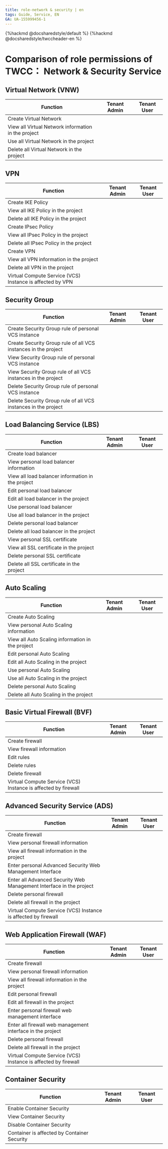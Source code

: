 ```yaml
---
title: role-network & security | en
tags: Guide, Service, EN
GA: UA-155999456-1
---
```


{%hackmd @docsharedstyle/default %}
{%hackmd @docsharedstyle/twccheader-en %}

<style>
.fa-times{color:#ADADAD; font-size:25px}
.fa-check{color:#27a5bd; font-size:25px}
</style>

# Comparison of role permissions of TWCC： Network & Security Service

## Virtual Network (VNW)

| Function | Tenant Admin | Tenant User |
| -------- | -------- | -------- |
|Create Virtual Network|<i class="fa fa-check" aria-hidden="true"></i>|<i class="fa fa-times" aria-hidden="true"></i>
|View all Virtual Network information in the project|<i class="fa fa-check" aria-hidden="true"></i>|<i class="fa fa-check" aria-hidden="true"></i>
|Use all Virtual Network in the project|<i class="fa fa-check" aria-hidden="true"></i>|<i class="fa fa-check" aria-hidden="true"></i>
|Delete all Virtual Network in the project|<i class="fa fa-check" aria-hidden="true"></i>|<i class="fa fa-times" aria-hidden="true"></i>


## VPN

| Function | Tenant Admin | Tenant User |
| -------- | -------- | -------- |
|Create IKE Policy|<i class="fa fa-check" aria-hidden="true"></i>|<i class="fa fa-times" aria-hidden="true"></i>
|View all IKE Policy in the project|<i class="fa fa-check" aria-hidden="true"></i>|<i class="fa fa-times" aria-hidden="true"></i>
|Delete all IKE Policy in the project|<i class="fa fa-check" aria-hidden="true"></i>|<i class="fa fa-times" aria-hidden="true"></i>
|Create IPsec Policy|<i class="fa fa-check" aria-hidden="true"></i>|<i class="fa fa-times" aria-hidden="true"></i>
|View all IPsec Policy in the project|<i class="fa fa-check" aria-hidden="true"></i>|<i class="fa fa-times" aria-hidden="true"></i>
|Delete all IPsec Policy in the project|<i class="fa fa-check" aria-hidden="true"></i>|<i class="fa fa-times" aria-hidden="true"></i>
|Create VPN|<i class="fa fa-check" aria-hidden="true"></i>|<i class="fa fa-times" aria-hidden="true"></i>
|View all VPN information in the project|<i class="fa fa-check" aria-hidden="true"></i>|<i class="fa fa-times" aria-hidden="true"></i>
|Delete all VPN in the project|<i class="fa fa-check" aria-hidden="true"></i>|<i class="fa fa-times" aria-hidden="true"></i>
|Virtual Compute Service (VCS) Instance is affected by VPN|<i class="fa fa-check" aria-hidden="true"></i>|<i class="fa fa-check" aria-hidden="true"></i>

## Security Group

| Function | Tenant Admin | Tenant User |
| -------- | -------- | -------- |
|Create Security Group rule of personal VCS instance|<i class="fa fa-check" aria-hidden="true"></i>|<i class="fa fa-check" aria-hidden="true"></i>
|Create Security Group rule of all VCS instances in the project|<i class="fa fa-check" aria-hidden="true"></i>|<i class="fa fa-times" aria-hidden="true"></i>
|View Security Group rule of personal VCS instance|<i class="fa fa-check" aria-hidden="true"></i>|<i class="fa fa-check" aria-hidden="true"></i>
|View Security Group rule of all VCS instances in the project|<i class="fa fa-check" aria-hidden="true"></i>|<i class="fa fa-times" aria-hidden="true"></i>
|Delete Security Group rule of personal VCS instance|<i class="fa fa-check" aria-hidden="true"></i>|<i class="fa fa-check" aria-hidden="true"></i>
|Delete Security Group rule of all VCS instances in the project|<i class="fa fa-check" aria-hidden="true"></i>|<i class="fa fa-times" aria-hidden="true"></i>

## Load Balancing Service (LBS)

| Function | Tenant Admin | Tenant User |
| -------- | -------- | -------- |
|Create load balancer|<i class="fa fa-check" aria-hidden="true"></i>|<i class="fa fa-check" aria-hidden="true"></i>
|View personal load balancer information|<i class="fa fa-check" aria-hidden="true"></i>|<i class="fa fa-check" aria-hidden="true"></i>
|View all load balancer information in the project|<i class="fa fa-check" aria-hidden="true"></i>|<i class="fa fa-times" aria-hidden="true"></i>
|Edit personal load balancer|<i class="fa fa-check" aria-hidden="true"></i>|<i class="fa fa-check" aria-hidden="true"></i>
|Edit all load balancer in the project|<i class="fa fa-check" aria-hidden="true"></i>|<i class="fa fa-times" aria-hidden="true"></i>
|Use personal load balancer|<i class="fa fa-check" aria-hidden="true"></i>|<i class="fa fa-check" aria-hidden="true"></i>
|Use all load balancer in the project|<i class="fa fa-check" aria-hidden="true"></i>|<i class="fa fa-times" aria-hidden="true"></i>
|Delete personal load balancer|<i class="fa fa-check" aria-hidden="true"></i>|<i class="fa fa-check" aria-hidden="true"></i>
|Delete all load balancer in the project|<i class="fa fa-check" aria-hidden="true"></i>|<i class="fa fa-times" aria-hidden="true"></i>
|View personal SSL certificate|<i class="fa fa-check" aria-hidden="true"></i>|<i class="fa fa-check" aria-hidden="true"></i>
|View all SSL certificate in the project|<i class="fa fa-times" aria-hidden="true"></i>|<i class="fa fa-times" aria-hidden="true"></i>
|Delete personal SSL certificate|<i class="fa fa-check" aria-hidden="true"></i>|<i class="fa fa-check" aria-hidden="true"></i>
|Delete all SSL certificate in the project|<i class="fa fa-times" aria-hidden="true"></i>|<i class="fa fa-times" aria-hidden="true"></i>



## Auto Scaling 

| Function | Tenant Admin | Tenant User |
| -------- | -------- | -------- |
|Create Auto Scaling|<i class="fa fa-check" aria-hidden="true"></i>|<i class="fa fa-check" aria-hidden="true"></i>
|View personal Auto Scaling information|<i class="fa fa-check" aria-hidden="true"></i>|<i class="fa fa-check" aria-hidden="true"></i>
|View all Auto Scaling information in the project|<i class="fa fa-check" aria-hidden="true"></i>|<i class="fa fa-times" aria-hidden="true"></i>
|Edit personal Auto Scaling|<i class="fa fa-check" aria-hidden="true"></i>|<i class="fa fa-check" aria-hidden="true"></i>
|Edit all Auto Scaling in the project|<i class="fa fa-check" aria-hidden="true"></i>|<i class="fa fa-times" aria-hidden="true"></i>
|Use personal Auto Scaling|<i class="fa fa-check" aria-hidden="true"></i>|<i class="fa fa-check" aria-hidden="true"></i>
|Use all Auto Scaling in the project|<i class="fa fa-check" aria-hidden="true"></i>|<i class="fa fa-times" aria-hidden="true"></i>
|Delete personal Auto Scaling|<i class="fa fa-check" aria-hidden="true"></i>|<i class="fa fa-check" aria-hidden="true"></i>
|Delete all Auto Scaling in the project|<i class="fa fa-check" aria-hidden="true"></i>|<i class="fa fa-times" aria-hidden="true"></i>

## Basic Virtual Firewall (BVF)

| Function | Tenant Admin | Tenant User |
| -------- | -------- | -------- |
|Create firewall|<i class="fa fa-check" aria-hidden="true"></i>|<i class="fa fa-times" aria-hidden="true"></i>
|View firewall information|<i class="fa fa-check" aria-hidden="true"></i>|<i class="fa fa-times" aria-hidden="true"></i>
|Edit rules|<i class="fa fa-check" aria-hidden="true"></i>|<i class="fa fa-times" aria-hidden="true"></i>
|Delete rules|<i class="fa fa-check" aria-hidden="true"></i>|<i class="fa fa-times" aria-hidden="true"></i>
|Delete firewall|<i class="fa fa-check" aria-hidden="true"></i>|<i class="fa fa-times" aria-hidden="true"></i>
|Virtual Compute Service (VCS) Instance is affected by firewall|<i class="fa fa-check" aria-hidden="true"></i>|<i class="fa fa-check" aria-hidden="true"></i>


## Advanced Security Service (ADS)

| Function | Tenant Admin | Tenant User |
| -------- | -------- | -------- |
|Create firewall|<i class="fa fa-check" aria-hidden="true"></i>|<i class="fa fa-times" aria-hidden="true"></i>
|View personal firewall information|<i class="fa fa-check" aria-hidden="true"></i>|<i class="fa fa-times" aria-hidden="true"></i>
|View all firewall information in the project|<i class="fa fa-check" aria-hidden="true"></i>|<i class="fa fa-times" aria-hidden="true"></i>
|Enter personal Advanced Security Web Management Interface|<i class="fa fa-check" aria-hidden="true"></i>|<i class="fa fa-times" aria-hidden="true"></i>
|Enter all Advanced Security Web Management Interface in the project|<i class="fa fa-times" aria-hidden="true"></i>|<i class="fa fa-times" aria-hidden="true"></i>
|Delete personal firewall|<i class="fa fa-check" aria-hidden="true"></i>|<i class="fa fa-times" aria-hidden="true"></i>
|Delete all firewall in the project|<i class="fa fa-times" aria-hidden="true"></i>|<i class="fa fa-times" aria-hidden="true"></i>
|Virtual Compute Service (VCS) Instance is affected by firewall|<i class="fa fa-check" aria-hidden="true"></i>|<i class="fa fa-check" aria-hidden="true"></i>

## Web Application Firewall (WAF)

| Function | Tenant Admin | Tenant User |
| -------- | -------- | -------- |
|Create firewall|<i class="fa fa-check" aria-hidden="true"></i>|<i class="fa fa-times" aria-hidden="true"></i>
|View personal firewall information|<i class="fa fa-check" aria-hidden="true"></i>|<i class="fa fa-times" aria-hidden="true"></i>
|View all firewall information in the project|<i class="fa fa-check" aria-hidden="true"></i>|<i class="fa fa-times" aria-hidden="true"></i>
|Edit personal firewall |<i class="fa fa-check" aria-hidden="true"></i>|<i class="fa fa-times" aria-hidden="true"></i>
|Edit all firewall in the project|<i class="fa fa-check" aria-hidden="true"></i>|<i class="fa fa-times" aria-hidden="true"></i>
|Enter personal firewall web management interface |<i class="fa fa-check" aria-hidden="true"></i>|<i class="fa fa-times" aria-hidden="true"></i>
|Enter all firewall web management interface in the project|<i class="fa fa-times" aria-hidden="true"></i>|<i class="fa fa-times" aria-hidden="true"></i>
|Delete personal firewall|<i class="fa fa-check" aria-hidden="true"></i>|<i class="fa fa-times" aria-hidden="true"></i>
|Delete all firewall in the project|<i class="fa fa-check" aria-hidden="true"></i>|<i class="fa fa-times" aria-hidden="true"></i>
|Virtual Compute Service (VCS) Instance is affected by firewall|<i class="fa fa-check" aria-hidden="true"></i>|<i class="fa fa-check" aria-hidden="true"></i>

## Container Security

| Function | Tenant Admin | Tenant User |
| -------- | -------- | -------- |
|Enable Container Security|<i class="fa fa-check" aria-hidden="true"></i>|<i class="fa fa-times" aria-hidden="true"></i>
|View Container Security|<i class="fa fa-check" aria-hidden="true"></i>|<i class="fa fa-times" aria-hidden="true"></i>
|Disable Container Security|<i class="fa fa-check" aria-hidden="true"></i>|<i class="fa fa-times" aria-hidden="true"></i>
|Container is affected by Container Security|<i class="fa fa-check" aria-hidden="true"></i>|<i class="fa fa-check" aria-hidden="true"></i>

